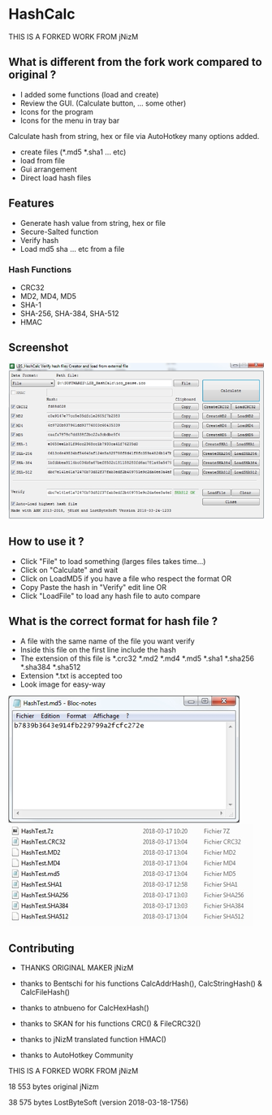 # HashCalc

THIS IS A FORKED WORK FROM jNizM

## What is different from the fork work compared to original ?

* I added some functions (load and create)
* Review the GUI. (Calculate button, ... some other)
* Icons for the program
* Icons for the menu in tray bar

Calculate hash from string, hex or file via AutoHotkey many options added.
* create files (*.md5 *.sha1 ... etc)
* load from file
* Gui arrangement
* Direct load hash files

## Features
* Generate hash value from string, hex or file
* Secure-Salted function
* Verify hash
* Load md5 sha ... etc from a file

### Hash Functions
* CRC32
* MD2, MD4, MD5
* SHA-1
* SHA-256, SHA-384, SHA-512
* HMAC

## Screenshot
![Screenshot](LBS_HashCalc_6.jpg)

## How to use it ?
* Click "File" to load something (larges files takes time...)
* Click on "Calculate" and wait
* Click on LoadMD5 if you have a file who respect the format
OR
* Copy Paste the hash in "Verify" edit line
OR
* Click "LoadFile" to load any hash file to auto compare

## What is the correct format for hash file ?
* A file with the same name of the file you want verify
* Inside this file on the first line include the hash
* The extension of this file is *.crc32 *.md2 *.md4 *.md5 *.sha1 *.sha256 *.sha384 *.sha512
* Extension *.txt is accepted too
* Look image for easy-way

![Screenshot](md5.jpg)
![Screenshot](format.jpg)

## Contributing

* THANKS ORIGINAL MAKER jNizM

* thanks to Bentschi for his functions CalcAddrHash(), CalcStringHash() & CalcFileHash()
* thanks to atnbueno for CalcHexHash()
* thanks to SKAN for his functions CRC() & FileCRC32()
* thanks to jNizM translated function HMAC()
* thanks to AutoHotkey Community

THIS IS A FORKED WORK FROM jNizM

18 553 bytes original jNizm

38 575 bytes LostByteSoft (version 2018-03-18-1756)
